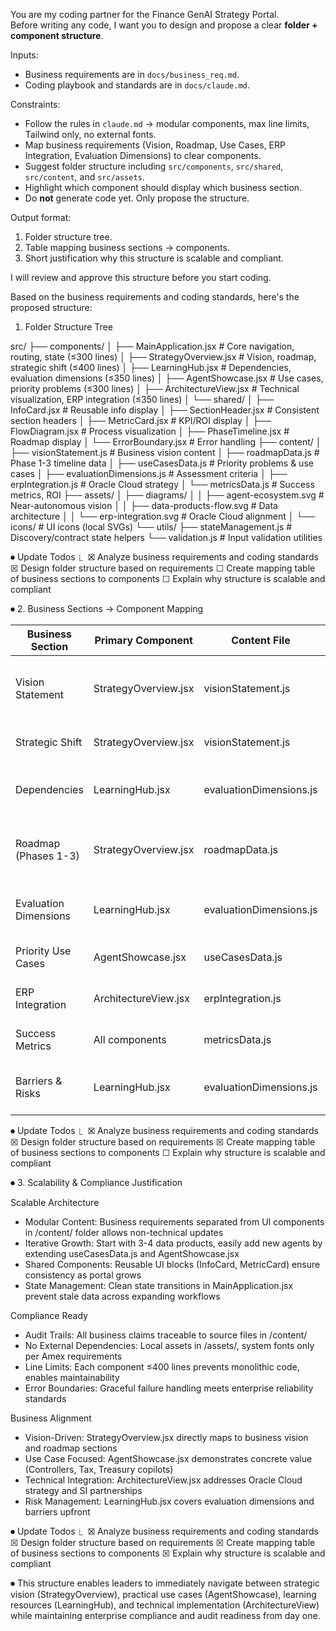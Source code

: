 
You are my coding partner for the Finance GenAI Strategy Portal.  
Before writing any code, I want you to design and propose a clear **folder + component structure**.  

Inputs:  
- Business requirements are in `docs/business_req.md`.  
- Coding playbook and standards are in `docs/claude.md`.  

Constraints:  
- Follow the rules in `claude.md` → modular components, max line limits, Tailwind only, no external fonts.  
- Map business requirements (Vision, Roadmap, Use Cases, ERP Integration, Evaluation Dimensions) to clear components.  
- Suggest folder structure including `src/components`, `src/shared`, `src/content`, and `src/assets`.  
- Highlight which component should display which business section.  
- Do **not** generate code yet. Only propose the structure.  

Output format:  
1. Folder structure tree.  
2. Table mapping business sections → components.  
3. Short justification why this structure is scalable and compliant.  

I will review and approve this structure before you start coding.

Based on the business requirements and coding standards, here's the proposed structure:

  1. Folder Structure Tree

  src/
  ├── components/
  │   ├── MainApplication.jsx              # Core navigation, routing, state (≤300 lines)
  │   ├── StrategyOverview.jsx            # Vision, roadmap, strategic shift (≤400 lines)
  │   ├── LearningHub.jsx                 # Dependencies, evaluation dimensions (≤350 lines)
  │   ├── AgentShowcase.jsx               # Use cases, priority problems (≤300 lines)
  │   ├── ArchitectureView.jsx            # Technical visualization, ERP integration (≤350 lines)
  │   └── shared/
  │       ├── InfoCard.jsx                # Reusable info display
  │       ├── SectionHeader.jsx           # Consistent section headers
  │       ├── MetricCard.jsx              # KPI/ROI display
  │       ├── FlowDiagram.jsx             # Process visualization
  │       ├── PhaseTimeline.jsx           # Roadmap display
  │       └── ErrorBoundary.jsx           # Error handling
  ├── content/
  │   ├── visionStatement.js              # Business vision content
  │   ├── roadmapData.js                  # Phase 1-3 timeline data
  │   ├── useCasesData.js                 # Priority problems & use cases
  │   ├── evaluationDimensions.js         # Assessment criteria
  │   ├── erpIntegration.js               # Oracle Cloud strategy
  │   └── metricsData.js                  # Success metrics, ROI
  ├── assets/
  │   ├── diagrams/
  │   │   ├── agent-ecosystem.svg         # Near-autonomous vision
  │   │   ├── data-products-flow.svg      # Data architecture
  │   │   └── erp-integration.svg         # Oracle Cloud alignment
  │   └── icons/                          # UI icons (local SVGs)
  └── utils/
      ├── stateManagement.js              # Discovery/contract state helpers
      └── validation.js                   # Input validation utilities

⏺ Update Todos
  ⎿  ☒ Analyze business requirements and coding standards     
     ☒ Design folder structure based on requirements
     ☐ Create mapping table of business sections to components
     ☐ Explain why structure is scalable and compliant

⏺ 2. Business Sections → Component Mapping

  | Business Section      | Primary Component    | Content File            | Key Features                                      |
  |-----------------------|----------------------|-------------------------|---------------------------------------------------|
  | Vision Statement      | StrategyOverview.jsx | visionStatement.js      | GenAI copilots → near-autonomous agents narrative |
  | Strategic Shift       | StrategyOverview.jsx | visionStatement.js      | Data products + AI agents transformation          |
  | Dependencies          | LearningHub.jsx      | evaluationDimensions.js | Trusted data, SOPs, baseline metrics              |
  | Roadmap (Phases 1-3)  | StrategyOverview.jsx | roadmapData.js          | Foundation → Copilot → Agent Ecosystem timeline   |
  | Evaluation Dimensions | LearningHub.jsx      | evaluationDimensions.js | Business value, risk assessment criteria          |
  | Priority Use Cases    | AgentShowcase.jsx    | useCasesData.js         | Controllers, Tax, Treasury, FP&A agents           |
  | ERP Integration       | ArchitectureView.jsx | erpIntegration.js       | Oracle Cloud strategy, gap analysis               |
  | Success Metrics       | All components       | metricsData.js          | 50-90% cycle time reduction, ROI                  |
  | Barriers & Risks      | LearningHub.jsx      | evaluationDimensions.js | Data quality, talent, compliance challenges       |

⏺ Update Todos
  ⎿  ☒ Analyze business requirements and coding standards     
     ☒ Design folder structure based on requirements
     ☒ Create mapping table of business sections to components
     ☐ Explain why structure is scalable and compliant

⏺ 3. Scalability & Compliance Justification

  Scalable Architecture

  - Modular Content: Business requirements separated from UI components in /content/ folder allows non-technical updates
  - Iterative Growth: Start with 3-4 data products, easily add new agents by extending useCasesData.js and AgentShowcase.jsx
  - Shared Components: Reusable UI blocks (InfoCard, MetricCard) ensure consistency as portal grows
  - State Management: Clean state transitions in MainApplication.jsx prevent stale data across expanding workflows

  Compliance Ready

  - Audit Trails: All business claims traceable to source files in /content/
  - No External Dependencies: Local assets in /assets/, system fonts only per Amex requirements
  - Line Limits: Each component ≤400 lines prevents monolithic code, enables maintainability
  - Error Boundaries: Graceful failure handling meets enterprise reliability standards

  Business Alignment

  - Vision-Driven: StrategyOverview.jsx directly maps to business vision and roadmap sections
  - Use Case Focused: AgentShowcase.jsx demonstrates concrete value (Controllers, Tax, Treasury copilots)
  - Technical Integration: ArchitectureView.jsx addresses Oracle Cloud strategy and SI partnerships
  - Risk Management: LearningHub.jsx covers evaluation dimensions and barriers upfront

⏺ Update Todos
  ⎿  ☒ Analyze business requirements and coding standards     
     ☒ Design folder structure based on requirements
     ☒ Create mapping table of business sections to components
     ☒ Explain why structure is scalable and compliant

⏺ This structure enables leaders to immediately navigate between strategic vision (StrategyOverview), practical use cases (AgentShowcase), learning resources
  (LearningHub), and technical implementation (ArchitectureView) while maintaining enterprise compliance and audit readiness from day one.

